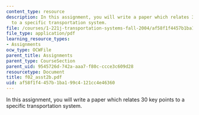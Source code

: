 ```yaml
---
content_type: resource
description: In this assignment, you will write a paper which relates 30 key points
  to a specific transportation system.
file: /courses/1-221j-transportation-systems-fall-2004/af58f1f4457b1ba199c4121cc4e46360_f02_asst2b.pdf
file_type: application/pdf
learning_resource_types:
- Assignments
ocw_type: OCWFile
parent_title: Assignments
parent_type: CourseSection
parent_uid: 9545726d-742a-aaa7-f80c-ccce3c609d28
resourcetype: Document
title: f02_asst2b.pdf
uid: af58f1f4-457b-1ba1-99c4-121cc4e46360
---
```

In this assignment, you will write a paper which relates 30 key points to a specific transportation system.